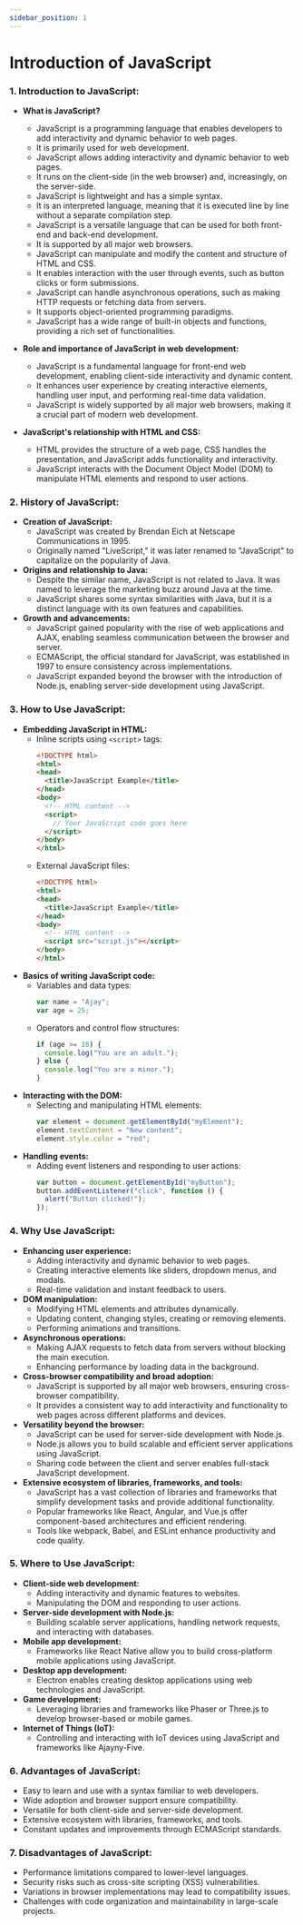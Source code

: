 ```yaml
---
sidebar_position: 1
---
```


# Introduction of JavaScript

### 1. Introduction to JavaScript:
   - **What is JavaScript?**     
     - JavaScript is a programming language that enables developers to add interactivity and dynamic behavior to web pages.
     - It is primarily used for web development.
     - JavaScript allows adding interactivity and dynamic behavior to web pages.
     - It runs on the client-side (in the web browser) and, increasingly, on the server-side.
     - JavaScript is lightweight and has a simple syntax.
     - It is an interpreted language, meaning that it is executed line by line without a separate compilation step.
     - JavaScript is a versatile language that can be used for both front-end and back-end development.
     - It is supported by all major web browsers.
     - JavaScript can manipulate and modify the content and structure of HTML and CSS.
     - It enables interaction with the user through events, such as button clicks or form submissions.
     - JavaScript can handle asynchronous operations, such as making HTTP requests or fetching data from servers.
     - It supports object-oriented programming paradigms.
     - JavaScript has a wide range of built-in objects and functions, providing a rich set of functionalities.
     

   - **Role and importance of JavaScript in web development:**
     - JavaScript is a fundamental language for front-end web development, enabling client-side interactivity and dynamic content.
     - It enhances user experience by creating interactive elements, handling user input, and performing real-time data validation.
     - JavaScript is widely supported by all major web browsers, making it a crucial part of modern web development.
   - **JavaScript's relationship with HTML and CSS:**
     - HTML provides the structure of a web page, CSS handles the presentation, and JavaScript adds functionality and interactivity.
     - JavaScript interacts with the Document Object Model (DOM) to manipulate HTML elements and respond to user actions.

### 2. History of JavaScript:
   - **Creation of JavaScript:**
     - JavaScript was created by Brendan Eich at Netscape Communications in 1995.
     - Originally named "LiveScript," it was later renamed to "JavaScript" to capitalize on the popularity of Java.
   - **Origins and relationship to Java:**
     - Despite the similar name, JavaScript is not related to Java. It was named to leverage the marketing buzz around Java at the time.
     - JavaScript shares some syntax similarities with Java, but it is a distinct language with its own features and capabilities.
   - **Growth and advancements:**
     - JavaScript gained popularity with the rise of web applications and AJAX, enabling seamless communication between the browser and server.
     - ECMAScript, the official standard for JavaScript, was established in 1997 to ensure consistency across implementations.
     - JavaScript expanded beyond the browser with the introduction of Node.js, enabling server-side development using JavaScript.

### 3. How to Use JavaScript:
   - **Embedding JavaScript in HTML:**
     - Inline scripts using `<script>` tags:
       ```html title="index.html"
       <!DOCTYPE html>
       <html>
       <head>
         <title>JavaScript Example</title>        
       </head>
       <body>
         <!-- HTML content -->
         <script>
           // Your JavaScript code goes here
         </script>
       </body>
       </html>

       ```
     - External JavaScript files:
       ```html title="index.html"
       <!DOCTYPE html>
       <html>
       <head>
         <title>JavaScript Example</title>  
       </head>
       <body>
         <!-- HTML content -->
         <script src="script.js"></script>
       </body>
       </html>
       ```
   - **Basics of writing JavaScript code:**
     - Variables and data types:
       ```javascript title="script.js"
       var name = "Ajay";
       var age = 25;
       ```
     - Operators and control flow structures:
       ```javascript title="main.js"
       if (age >= 18) {
         console.log("You are an adult.");
       } else {
         console.log("You are a minor.");
       }
       ```
   - **Interacting with the DOM:**
     - Selecting and manipulating HTML elements:
       ```javascript title="script.js"
       var element = document.getElementById("myElement");
       element.textContent = "New content";
       element.style.color = "red";
       ```
   - **Handling events:**
     - Adding event listeners and responding to user actions:
       ```javascript title="script.js"
       var button = document.getElementById("myButton");
       button.addEventListener("click", function () {
         alert("Button clicked!");
       });
       ```

### 4. Why Use JavaScript:
   - **Enhancing user experience:**
     - Adding interactivity and dynamic behavior to web pages.
     - Creating interactive elements like sliders, dropdown menus, and modals.
     - Real-time validation and instant feedback to users.
   - **DOM manipulation:**
     - Modifying HTML elements and attributes dynamically.
     - Updating content, changing styles, creating or removing elements.
     - Performing animations and transitions.
   - **Asynchronous operations:**
     - Making AJAX requests to fetch data from servers without blocking the main execution.
     - Enhancing performance by loading data in the background.
   - **Cross-browser compatibility and broad adoption:**
     - JavaScript is supported by all major web browsers, ensuring cross-browser compatibility.
     - It provides a consistent way to add interactivity and functionality to web pages across different platforms and devices.
   - **Versatility beyond the browser:**
     - JavaScript can be used for server-side development with Node.js.
     - Node.js allows you to build scalable and efficient server applications using JavaScript.
     - Sharing code between the client and server enables full-stack JavaScript development.
   - **Extensive ecosystem of libraries, frameworks, and tools:**
     - JavaScript has a vast collection of libraries and frameworks that simplify development tasks and provide additional functionality.
     - Popular frameworks like React, Angular, and Vue.js offer component-based architectures and efficient rendering.
     - Tools like webpack, Babel, and ESLint enhance productivity and code quality.

### 5. Where to Use JavaScript:
   - **Client-side web development:**
     - Adding interactivity and dynamic features to websites.
     - Manipulating the DOM and responding to user actions.
   - **Server-side development with Node.js:**
     - Building scalable server applications, handling network requests, and interacting with databases.
   - **Mobile app development:**
     - Frameworks like React Native allow you to build cross-platform mobile applications using JavaScript.
   - **Desktop app development:**
     - Electron enables creating desktop applications using web technologies and JavaScript.
   - **Game development:**
     - Leveraging libraries and frameworks like Phaser or Three.js to develop browser-based or mobile games.
   - **Internet of Things (IoT):**
     - Controlling and interacting with IoT devices using JavaScript and frameworks like Ajayny-Five.

### 6. Advantages of JavaScript:
   - Easy to learn and use with a syntax familiar to web developers.
   - Wide adoption and browser support ensure compatibility.
   - Versatile for both client-side and server-side development.
   - Extensive ecosystem with libraries, frameworks, and tools.
   - Constant updates and improvements through ECMAScript standards.

### 7. Disadvantages of JavaScript:
   - Performance limitations compared to lower-level languages.
   - Security risks such as cross-site scripting (XSS) vulnerabilities.
   - Variations in browser implementations may lead to compatibility issues.
   - Challenges with code organization and maintainability in large-scale projects.


